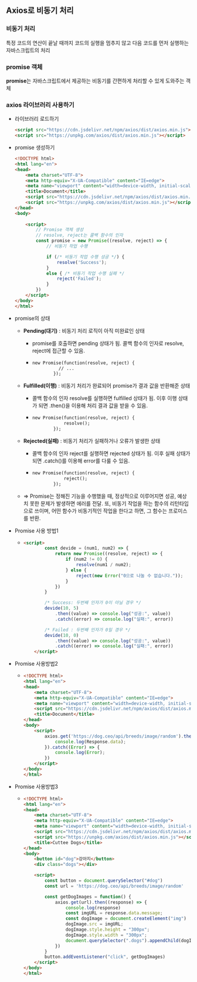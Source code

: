 ## Axios로 비동기 처리



### 비동기 처리

특정 코드의 연산이 끝날 때까지 코드의 실행을 멈추지 않고 다음 코드를 먼저 실행하는 자바스크립트의 처리



### promise 객체

**promise**는 자바스크립트에서 제공하는 비동기를 간편하게 처리할 수 있게 도와주는 객체



### axios 라이브러리 사용하기

- 라이브러리 로드하기

  ```html
  <script src="https://cdn.jsdelivr.net/npm/axios/dist/axios.min.js"></script>
  <script src="https://unpkg.com/axios/dist/axios.min.js"></script>
  ```

- promise 생성하기

  ```html
  <!DOCTYPE html>
  <html lang="en">
  <head>
      <meta charset="UTF-8">
      <meta http-equiv="X-UA-Compatible" content="IE=edge">
      <meta name="viewport" content="width=device-width, initial-scale=1.0">
      <title>Document</title>
      <script src="https://cdn.jsdelivr.net/npm/axios/dist/axios.min.js"></script>
      <script src="https://unpkg.com/axios/dist/axios.min.js"></script>
  </head>
  <body>
      
      <script>
          // Promise 객체 생성
          // resolve, reject는 콜백 함수의 인자
          const promise = new Promise((resolve, reject) => {
              // 비동기 작업 수행
  
              if (/* 비동기 작업 수행 성공 */) {
                  resolve('Success');
              }
              else { /* 비동기 작업 수행 실패 */
                  reject('Failed');
              }
          })
      </script>
  </body>
  </html>
  ```

- promise의 상태

  - **Pending(대기)** : 비동기 처리 로직이 아직 미완료인 상태

    - promise를 호출하면 pending 상태가 됨. 콜백 함수의 인자로 resolve, reject에 접근할 수 있음.

    - ```html
      new Promise(function(resolve, reject) {
      			// ...
              });
      ```

  - **Fulfilled(이행)** : 비동기 처리가 완료되어 promise가 결과 값을 반환해준 상태

    - 콜백 함수의 인자 resolve를 실행하면 fulfilled 상태가 됨. 이후 이행 상태가 되면 .then()을 이용해 처리 결과 값을 받을 수 있음.

    - ```html
      new Promise(function(resolve, reject) {
                  resolve();
              });
      ```

  - **Rejected(실패)** : 비동기 처리가 실패하거나 오류가 발생한 상태

    - 콜백 함수의 인자 reject를 실행하면 rejected 상태가 됨. 이후 실패 상태가 되면 .catch()를 이용해 error를 다룰 수 있음.

    - ```html
      new Promise(function(resolve, reject) {
                  reject();
              });
      ```

  - => Promise는 정해진 기능을 수행했을 때, 정상적으로 이루어지면 성공, 예상치 못한 문제가 발생하면 에러를 전달. 또, 비동기 작업을 하는 함수의 리턴타입으로 쓰이며, 어떤 함수가 비동기적인 작업을 한다고 하면, 그 함수는 프로미스를 반환.

- Promise 사용 방법1

  - ```html
    <script>
            const devide = (num1, num2) => {
                return new Promise((resolve, reject) => {
                    if (num2 != 0) {
                        resolve(num1 / num2);
                    } else {
                        reject(new Error("0으로 나눌 수 없습니다."));
                    }
                })
            }
    
            /* Success: 두번째 인자가 0이 아닐 경우 */
            devide(10, 5)
                .then((value) => console.log("성공:", value))
                .catch((error) => console.log("실패:", error))
    
            /* Failed : 두번째 인자가 0일 경우 */
            devide(10, 0)
                .then((value) => console.log("성공:", value))
                .catch((error) => console.log("실패:", error))
        </script>
    ```

- Promise 사용방법2

  - ```html
    <!DOCTYPE html>
    <html lang="en">
    <head>
        <meta charset="UTF-8">
        <meta http-equiv="X-UA-Compatible" content="IE=edge">
        <meta name="viewport" content="width=device-width, initial-scale=1.0">
        <script src="https://cdn.jsdelivr.net/npm/axios/dist/axios.min.js"></script>
        <title>Document</title>
    </head>
    <body>
        <script>
            axios.get('https://dog.ceo/api/breeds/image/random').then((Response) => {
                console.log(Response.data);
            }).catch((Error) => {
                console.log(Error);
            })
        </script>
    </body>
    </html>
    ```

- Promise 사용방법3

  - ```html
    <!DOCTYPE html>
    <html lang="en">
    <head>
        <meta charset="UTF-8">
        <meta http-equiv="X-UA-Compatible" content="IE=edge">
        <meta name="viewport" content="width=device-width, initial-scale=1.0">
        <script src="https://cdn.jsdelivr.net/npm/axios/dist/axios.min.js"></script>
        <script src="https://unpkg.com/axios/dist/axios.min.js"></script>
        <title>Cuttee Dogs</title>
    </head>
    <body>
        <button id="dog">강아지</button>
        <div class="dogs"></div>
    
        <script>
            const button = document.querySelector("#dog")
            const url = 'https://dog.ceo/api/breeds/image/random'
    
            const getDogImages = function() {
                axios.get(url).then((response) => {
                    console.log(response)
                    const imgURL = response.data.message;
                    const dogImage = document.createElement("img")
                    dogImage.src = imgURL;
                    dogImage.style.height = "300px";
                    dogImage.style.width = "300px";
                    document.querySelector(".dogs").appendChild(dogImage);
                })
            }
            button.addEventListener("click", getDogImages)
        </script>
    </body>
    </html>
    ```
